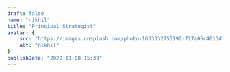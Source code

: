 ```yaml
---
draft: false
name: "nikhil"
title: "Principal Strategist"
avatar: {
    src: "https://images.unsplash.com/photo-1633332755192-727a05c4013d?&fit=crop&w=280",
    alt: "nikhil"
}
publishDate: "2022-11-08 15:39"
---
```

